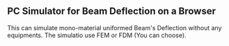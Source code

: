 <h2>PC Simulator for Beam Deflection on a Browser</h2>
<p>This can simulate mono-material uniformed Beam's Deflection without any equipments. The simulatio use FEM or FDM (You can choose).</p>
